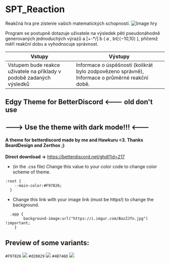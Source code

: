 # SPT_Reaction
Reakčná hra pre zistenie vašich matematických schopností.
![Image hry](https://puu.sh/Dpsht/14efad896d.png)

Program se postupně dotazuje uživatele na výsledek pěti pseudonáhodně generovaných jednoduchých výrazů a [+-*/] b                ( a , b∈⟨−10,10⟩ ), přičemž měří reakční dobu a vyhodnocuje správnost.

Vstupy | Výstupy
------------ | -------------
Vstupem bude reakce uživatele na příklady v podobě zadaných výsledků | Informace o úspěšnosti (kolikrát bylo zodpovězeno správně), Informace o průměrné reakční době.



## Edgy Theme for BetterDiscord <--- old don't use
## ---> Use the theme with dark mode!!! <---
#### A theme for betterdiscord made by me and Hawkuru <3. Thanks BeardDesign and Zerthox ;)
**Direct download ->** https://betterdiscord.net/ghdl?id=217
- (in the .css file) Change this value to your color code to change color scheme of theme.
```
:root {
    --main-color:#F97826;
  }
  ```
- Change this link with your image link (must be https!) to change the background.
```
  .app {
        background-image:url("https://i.imgur.com/BazZJfn.jpg") !important;
    }
```
## Preview of some variants:
`#F97826`
![](http://i.imgur.com/YqjsKyT.jpg)
`#d20829`
![](http://i.imgur.com/5zB6CJ3.jpg)
`#4B746D`
![](http://i.imgur.com/uBUh0Km.jpg)
